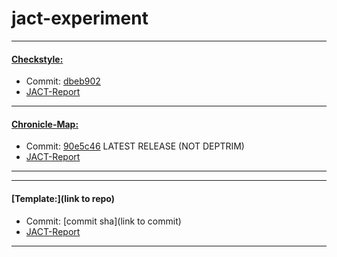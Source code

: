 # jact-experiment
---
#### [Checkstyle:](https://github.com/checkstyle/checkstyle)  
- Commit: [dbeb902](https://github.com/checkstyle/checkstyle/commit/dbeb9024c861ad11b194e40d8c6e08d7e6ec5122)  
- [JACT-Report](./checkstyle-jact-report/)
---

#### [Chronicle-Map:](https://github.com/OpenHFT/Chronicle-Map)
- Commit: [90e5c46](https://github.com/OpenHFT/Chronicle-Map/commit/608c6f9d1c8560522ead73aca856d994690e5c46) LATEST RELEASE (NOT DEPTRIM)
- [JACT-Report](./chronicle-map-jact-report/)
---




---
#### [Template:](link to repo)  
- Commit: [commit sha](link to commit)  
- [JACT-Report](./template-jact-report/)
---